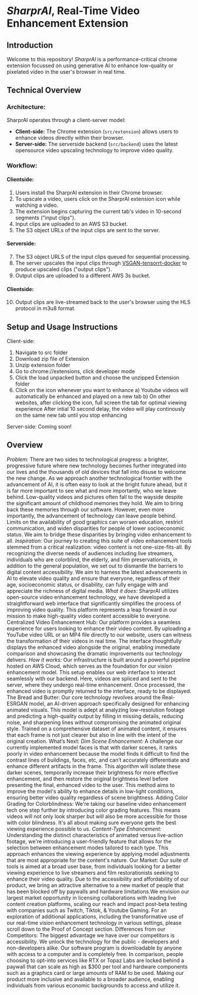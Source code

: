 # _SharprAI_, Real-Time Video Enhancement Extension

## Introduction

Welcome to this repository! _SharprAI_ is a performance-critical chrome extension focussed on using generative AI to enhance low-quality or pixelated video in the user's browser in real time. 

## Technical Overview 

### Architecture:

SharprAI operates through a client-server model:
* **Client-side:** The Chrome extension (`src/extension`) allows users to enhance videos directly within their browser.
* **Server-side:** The serverside backend (`src/backend`) uses the latest opensource video upscaling technology to improve video quality.

### Workflow: 
#### Clientside:
1. Users install the SharprAI extension in their Chrome browser.
2. To upscale a video, users click on the SharprAI extension icon while watching a video.
3. The extension begins capturing the current tab's video in 10-second segments ("input clips").
4. Input clips are uploaded to an AWS S3 bucket.
5. The S3 object URLs of the input clips are sent to the server.
#### Serverside:
7. The S3 object URLS of the input clips queued for sequential processing.
8. The server upscales the input clips through [VSGAN-tensorrt-docker](https://github.com/styler00dollar/VSGAN-tensorrt-docker) to produce upscaled clips ("output clips").
9. Output clips are uploaded to a different AWS 3s bucket.
#### Clientside:
10. Output clips are live-streamed back to the user's browser using the HLS protocol in m3u8 format.

## Setup and Usage Instructions
Client-side:
1. Navigate to src folder
2. Download zip file of Extension
3. Unzip extension folder
4. Go to chrome://extensions, click developer mode
5. Click the load unpacked button and choose the unzipped Extension folder
6. Click on the icon whenever you want to enhance
  a) Youtube videos will automatically be enhanced and played on a new tab
  b) On other websites, after clicking the icon, full screen the tab for optimal viewing experience
     After intial 10 second delay, the video will play continously on the same new tab until you stop enhancing

Server-side:
Coming soon!


## Overview
_Problem:_
There are two sides to technological progress: a brighter, progressive future where new technology becomes further integrated into our lives and the thousands of old devices that fall into disuse to welcome the new change. As we approach another technological frontier with the advancement of AI, it is often easy to look at the bright future ahead, but it is far more important to see what and more importantly, who we leave behind. Low-quality videos and pictures often fall to the wayside despite the significant amount of childhood memories they hold. We aim to bring back these memories through our software. However, even more importantly, the advancement of technology can leave people behind. Limits on the availability of good graphics can worsen education, restrict communication, and widen disparities for people of lower socioeconomic status. We aim to bridge these disparities by bringing video enhancement to all.
_Inspiration:_
Our journey to creating this suite of video enhancement tools stemmed from a critical realization: video content is not one-size-fits-all. By recognizing the diverse needs of audiences including live streamers, individuals who are colorblind, the elderly, and film preservationists, in addition to the general population, we set out to dismantle the barriers to digital content accessibility. We aim to harness the latest advancements in AI to elevate video quality and ensure that everyone, regardless of their age, socioeconomic status, or disability, can fully engage with and appreciate the richness of digital media.
_What it does:_
SharprAI utilizes open-source video enhancement technology, we have developed a straightforward web interface that significantly simplifies the process of improving video quality. This platform represents a leap forward in our mission to make high-quality video content accessible to everyone.
Centralized Video Enhancement Hub: Our platform provides a seamless experience for users looking to enhance their video content. By uploading a YouTube video URL or an MP4 file directly to our website, users can witness the transformation of their videos in real time. The interface thoughtfully displays the enhanced video alongside the original, enabling immediate comparison and showcasing the dramatic improvements our technology delivers.
_How it works:_
Our infrastructure is built around a powerful pipeline hosted on AWS Cloud, which serves as the foundation for our vision enhancement model. This setup enables our web interface to interact seamlessly with our backend. Here, videos are spliced and sent to the server, where they undergo real-time enhancement. Once processed, the enhanced video is promptly returned to the interface, ready to be displayed.
The Bread and Butter: Our core technology revolves around the Real-ESRGAN model, an AI-driven approach specifically designed for enhancing animated visuals. This model is adept at analyzing low-resolution footage and predicting a high-quality output by filling in missing details, reducing noise, and sharpening lines without compromising the animated original style. Trained on a comprehensive dataset of animated content, it ensures that each frame is not just clearer but also in line with the intent of the original creation.
What’s Next:
_Dim Scene Enhancement:_ 
A challenge our currently implemented model faces is that with darker scenes, it ranks poorly in video enhancement because the model finds it difficult to find the contrast lines of buildings, faces, etc, and can’t accurately differentiate and enhance different artifacts in the frame. This algorithm will isolate these darker scenes, temporarily increase their brightness for more effective enhancement, and then restore the original brightness level before presenting the final, enhanced video to the user. This method aims to improve the model's ability to enhance details in low-light conditions, ensuring better video quality regardless of scene brightness.
Adding Color Grading for Colorblindness: We're taking our baseline video enhancement tech one step further by introducing color grading features. This means videos will not only look sharper but will also be more accessible for those with color blindness. It's all about making sure everyone gets the best viewing experience possible to us.
_Content-Type Enhancement:_ 
Understanding the distinct characteristics of animated versus live-action footage, we're introducing a user-friendly feature that allows for the selection between enhancement modes tailored to each type. This approach enhances the viewing experience by applying model adjustments that are most appropriate for the content's nature.
Our Market:
Our suite of tools is aimed at a broad user base, from individuals looking for a better viewing experience to live streamers and film restorationists seeking to enhance their video quality. Due to the accessibility and affordability of our product, we bring an attractive alternative to a new market of people that has been blocked off by paywalls and hardware limitations.We envision our largest market opportunity in licensing collaborations with leading live content creation platforms, scaling our reach and impact post-beta testing with companies such as Twitch, Tiktok, & Youtube Gaming. For an exploration of additional applications, including the transformative use of our real-time vision enhancement technology in various settings, please scroll down to the Proof of Concept section.
Differences from our Competitors:
The biggest advantage we have over our competitors is accessibility. We unlock the technology for the public - developers and non-developers alike. Our software program is downloadable by anyone with access to a computer and is completely free. In comparison, people choosing to opt-into services like RTX or Topaz Labs are locked behind a paywall that can scale as high as $300 per tool and hardware components such as a graphics card or large amounts of RAM to be used. Making our product more inclusive and available to a broader audience, enabling individuals from various economic backgrounds to access and utilize it.

